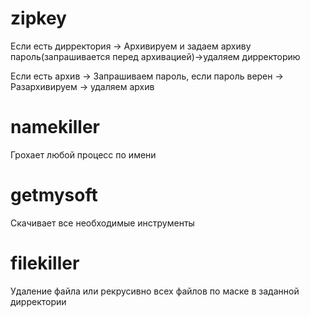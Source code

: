 
# zipkey

Если есть дирректория -> Архивируем и задаем архиву пароль(запрашивается перед архивацией)->удаляем дирректорию

Если есть архив -> Запрашиваем пароль, если пароль верен -> Разархивируем -> удаляем архив
##

# namekiller
Грохает любой процесс по имени
##

# getmysoft

Скачивает все необходимые инструменты

##


# filekiller

Удаление файла или рекрусивно всех файлов по маске в заданной дирректории

##
